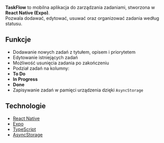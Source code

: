 **TaskFlow** to mobilna aplikacja do zarządzania zadaniami, stworzona w **React Native (Expo)**.  
Pozwala dodawać, edytować, usuwać oraz organizować zadania według statusu.

## Funkcje 
  - Dodawanie nowych zadań z tytułem, opisem i priorytetem 
  - Edytowanie istniejących zadań
  - Możliwość usunięcia zadania po zakończeniu
  - Podział zadań na kolumny:
  - **To Do**  
  - **In Progress**  
  - **Done**
  - Zapisywanie zadań w pamięci urządzenia dzięki `AsyncStorage`

## Technologie

- [React Native](https://reactnative.dev/)
- [Expo](https://expo.dev/)
- [TypeScript](https://www.typescriptlang.org/)
- [AsyncStorage](https://github.com/react-native-async-storage/async-storage)


